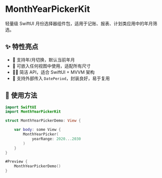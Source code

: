 # MonthYearPickerKit
轻量级 SwiftUI 月份选择器组件包，适用于记账、报表、计划类应用中的年月筛选。

## ✨ 特性亮点

- 🧭 支持年/月切换，默认当前年月
- 🧩 可嵌入任何视图中使用，适配所有尺寸
- 🧑‍💻 简洁 API，适合 SwiftUI + MVVM 架构
- 🎯 支持外部传入 `DatePeriod`，封装良好，易于复用

## 🚀 使用方法
```swift
import SwiftUI
import MonthYearPickerKit

struct MonthYearPickerDemo: View {

    var body: some View {
        MonthYearPicker(
            yearRange: 2020...2030
        )
    }
}

#Preview {
    MonthYearPickerDemo()
}
```
